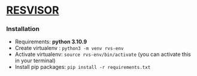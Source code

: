 # <u>RESVISOR</u>

### Installation
* Requirements: <b>python 3.10.9</b>
* Create virtualenv : `python3 -m venv rvs-env`
* Activate virtualenv: `source rvs-env/bin/activate` (you can activate this in your terminal)
* Install pip packages: `pip install -r requirements.txt`
